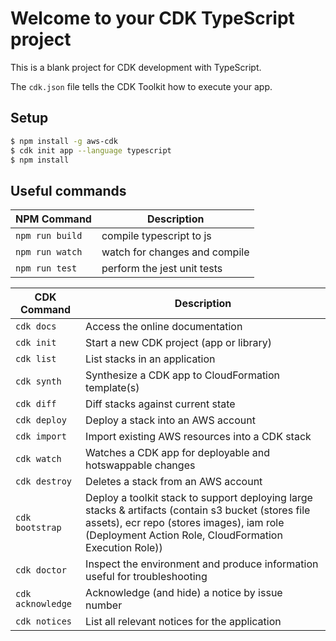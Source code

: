 # Welcome to your CDK TypeScript project
This is a blank project for CDK development with TypeScript.

The `cdk.json` file tells the CDK Toolkit how to execute your app.

## Setup
```sh
$ npm install -g aws-cdk
$ cdk init app --language typescript
$ npm install
```

## Useful commands
NPM Command                           | Description
--------------------------------------|---------------------------------------------------------------------------------
`npm run build`                       | compile typescript to js
`npm run watch`                       | watch for changes and compile
`npm run test`                        | perform the jest unit tests


CDK Command                               | Description
--------------------------------------|---------------------------------------------------------------------------------
`cdk docs`                            | Access the online documentation
`cdk init`                            | Start a new CDK project (app or library)
`cdk list`                            | List stacks in an application
`cdk synth`                           | Synthesize a CDK app to CloudFormation template(s)
`cdk diff`                            | Diff stacks against current state
`cdk deploy`                          | Deploy a stack into an AWS account
`cdk import`                          | Import existing AWS resources into a CDK stack
`cdk watch`                           | Watches a CDK app for deployable and hotswappable changes
`cdk destroy`                         | Deletes a stack from an AWS account
`cdk bootstrap`                       | Deploy a toolkit stack to support deploying large stacks & artifacts (contain s3 bucket (stores file assets), ecr repo (stores images), iam role (Deployment Action Role, CloudFormation Execution Role))
`cdk doctor`                          | Inspect the environment and produce information useful for troubleshooting
`cdk acknowledge`                     | Acknowledge (and hide) a notice by issue number
`cdk notices`                         | List all relevant notices for the application

